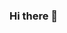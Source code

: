 ### Hi there 👋

<!--
**whj11200/whj11200** is a ✨ _special_ ✨ repository because its `README.md` (this file) appears on your GitHub profile.

Here are some ideas to get you started:

- 😄 I’m name is Woohukjoe
- ⚡ I’m  learning Javascript,Unity,GameStory
- 📫 How to reach me? whj11200@naver.com

---->
